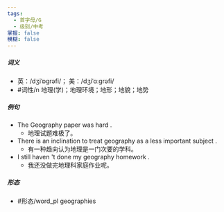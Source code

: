 ```yaml
---
tags:
  - 首字母/G
  - 级别/中考
掌握: false
模糊: false
---
```

##### 词义
- 英：/dʒiˈɒɡrəfi/； 美：/dʒiˈɑːɡrəfi/
- #词性/n  地理(学)；地理环境；地形；地貌；地势
##### 例句
- The Geography paper was hard .
	- 地理试题难极了。
- There is an inclination to treat geography as a less important subject .
	- 有一种趋向认为地理是一门次要的学科。
- I still haven 't done my geography homework .
	- 我还没做完地理科家庭作业呢。
##### 形态
- #形态/word_pl geographies
